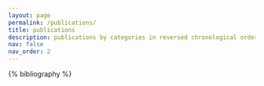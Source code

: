 ```yaml
---
layout: page
permalink: /publications/
title: publications
description: publications by categories in reversed chronological order. generated by jekyll-scholar.
nav: false
nav_order: 2
---
```


<!-- _pages/publications.md -->

<!-- Bibsearch Feature -->

<!-- {% include bib_search.liquid %} -->

<div class="publications">

{% bibliography %}

</div>
